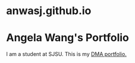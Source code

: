 # anwasj.github.io
<h1> Angela Wang's Portfolio</h1>
<p> I am a student at SJSU. This is my <a href="html/index.html">DMA portfolio.</a></p>

